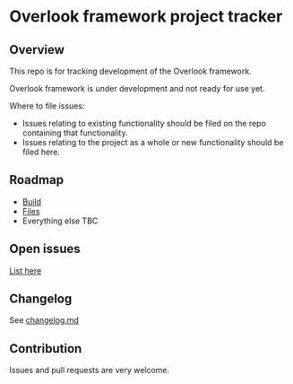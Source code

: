 # Overlook framework project tracker

## Overview

This repo is for tracking development of the Overlook framework.

Overlook framework is under development and not ready for use yet.

Where to file issues:

* Issues relating to existing functionality should be filed on the repo containing that functionality.
* Issues relating to the project as a whole or new functionality should be filed here.

## Roadmap

* [Build](./build/index.md)
* [Files](./files/index.md)
* Everything else TBC

## Open issues

[List here](https://github.com/search?q=org%3Aoverlookjs+is%3Aopen)

## Changelog

See [changelog.md](./changelog.md)

## Contribution

Issues and pull requests are very welcome.

